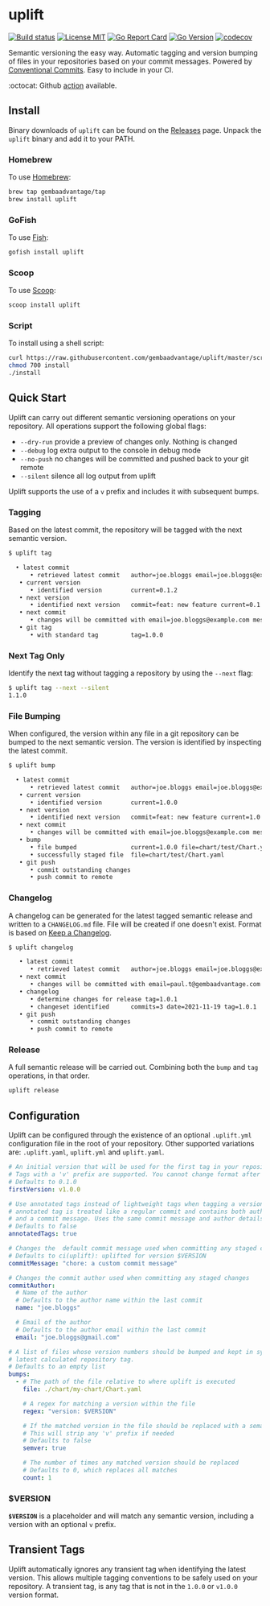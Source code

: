 # uplift

[![Build status](https://img.shields.io/github/workflow/status/gembaadvantage/uplift/ci?style=flat-square&logo=go)](https://github.com/gembaadvantage/uplift/actions?workflow=ci)
[![License MIT](https://img.shields.io/badge/license-MIT-blue.svg?style=flat-square)](/LICENSE)
[![Go Report Card](https://goreportcard.com/badge/github.com/gembaadvantage/uplift?style=flat-square)](https://goreportcard.com/report/github.com/gembaadvantage/uplift)
[![Go Version](https://img.shields.io/github/go-mod/go-version/gembaadvantage/uplift.svg?style=flat-square)](go.mod)
[![codecov](https://codecov.io/gh/gembaadvantage/uplift/branch/main/graph/badge.svg)](https://codecov.io/gh/gembaadvantage/uplift)

Semantic versioning the easy way. Automatic tagging and version bumping of files in your repositories based on your commit messages. Powered by [Conventional Commits](https://www.conventionalcommits.org/en/v1.0.0/). Easy to include in your CI.

:octocat: Github [action](https://github.com/marketplace/actions/uplift-action) available.

## Install

Binary downloads of `uplift` can be found on the [Releases](https://github.com/gembaadvantage/uplift/releases) page. Unpack the `uplift` binary and add it to your PATH.

### Homebrew

To use [Homebrew](https://brew.sh/):

```sh
brew tap gembaadvantage/tap
brew install uplift
```

### GoFish

To use [Fish](https://gofi.sh/):

```sh
gofish install uplift
```

### Scoop

To use [Scoop](https://scoop.sh/):

```sh
scoop install uplift
```

### Script

To install using a shell script:

```sh
curl https://raw.githubusercontent.com/gembaadvantage/uplift/master/scripts/install > install
chmod 700 install
./install
```

## Quick Start

Uplift can carry out different semantic versioning operations on your repository. All operations support the following global flags:

- `--dry-run` provide a preview of changes only. Nothing is changed
- `--debug` log extra output to the console in debug mode
- `--no-push` no changes will be committed and pushed back to your git remote
- `--silent` silence all log output from uplift

Uplift supports the use of a `v` prefix and includes it with subsequent bumps.

### Tagging

Based on the latest commit, the repository will be tagged with the next semantic version.

```sh
$ uplift tag

  • latest commit
      • retrieved latest commit   author=joe.bloggs email=joe.bloggs@example.com message=feat: new feature
   • current version
      • identified version        current=0.1.2
   • next version
      • identified next version   commit=feat: new feature current=0.1.2 next=0.2.0
   • next commit
      • changes will be committed with email=joe.bloggs@example.com message=ci(uplift): uplifted for version 0.2.0 name=joe.bloggs
   • git tag
      • with standard tag         tag=1.0.0
```

### Next Tag Only

Identify the next tag without tagging a repository by using the `--next` flag:

```sh
$ uplift tag --next --silent
1.1.0
```

### File Bumping

When configured, the version within any file in a git repository can be bumped to the next semantic version. The version is identified by inspecting the latest commit.

```sh
$ uplift bump

  • latest commit
      • retrieved latest commit   author=joe.bloggs email=joe.bloggs@example.com message=feat: new feature
   • current version
      • identified version        current=1.0.0
   • next version
      • identified next version   commit=feat: new feature current=1.0.0 next=1.1.0
   • next commit
      • changes will be committed with email=joe.bloggs@example.com message=ci(uplift): uplifted for version 1.1.0 name=joe.bloggs
   • bump
      • file bumped               current=1.0.0 file=chart/test/Chart.yaml next=1.1.0
      • successfully staged file  file=chart/test/Chart.yaml
   • git push
      • commit outstanding changes
      • push commit to remote
```

### Changelog

A changelog can be generated for the latest tagged semantic release and written to a `CHANGELOG.md` file. File will be created if one doesn't exist. Format is based on [Keep a Changelog](https://keepachangelog.com/en/1.0.0/).

```sh
$ uplift changelog

   • latest commit
      • retrieved latest commit   author=joe.bloggs email=joe.bloggs@example.com message=fix: a bug fix
   • next commit
      • changes will be committed with email=paul.t@gembaadvantage.com message=ci(uplift): uplifted for version 1.0.1 name=paul.t
   • changelog
      • determine changes for release tag=1.0.1
      • changeset identified      commits=3 date=2021-11-19 tag=1.0.1
   • git push
      • commit outstanding changes
      • push commit to remote
```

### Release

A full semantic release will be carried out. Combining both the `bump` and `tag` operations, in that order.

```sh
uplift release
```

## Configuration

Uplift can be configured through the existence of an optional `.uplift.yml` configuration file in the root of your repository. Other supported variations are: `.uplift.yaml`, `uplift.yml` and `uplift.yaml`.

```yaml
# An initial version that will be used for the first tag in your repository.
# Tags with a 'v' prefix are supported. You cannot change format after the first tag
# Defaults to 0.1.0
firstVersion: v1.0.0

# Use annotated tags instead of lightweight tags when tagging a version bump. An
# annotated tag is treated like a regular commit and contains both author details
# and a commit message. Uses the same commit message and author details provided
# Defaults to false
annotatedTags: true

# Changes the  default commit message used when committing any staged changes
# Defaults to ci(uplift): uplifted for version $VERSION
commitMessage: "chore: a custom commit message"

# Changes the commit author used when committing any staged changes
commitAuthor:
  # Name of the author
  # Defaults to the author name within the last commit
  name: "joe.bloggs"

  # Email of the author
  # Defaults to the author email within the last commit
  email: "joe.bloggs@gmail.com"

# A list of files whose version numbers should be bumped and kept in sync with the
# latest calculated repository tag.
# Defaults to an empty list
bumps:
  - # The path of the file relative to where uplift is executed
    file: ./chart/my-chart/Chart.yaml

    # A regex for matching a version within the file
    regex: "version: $VERSION"

    # If the matched version in the file should be replaced with a semantic version.
    # This will strip any 'v' prefix if needed
    # Defaults to false
    semver: true

    # The number of times any matched version should be replaced
    # Defaults to 0, which replaces all matches
    count: 1
```

### $VERSION

**`$VERSION`** is a placeholder and will match any semantic version, including a version with an optional `v` prefix.

## Transient Tags

Uplift automatically ignores any transient tag when identifying the latest version. This allows multiple tagging conventions to be safely used on your repository. A transient tag, is any tag that is not in the `1.0.0` or `v1.0.0` version format.
